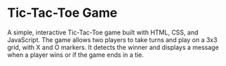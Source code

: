# Tic-Tac-Toe Game

A simple, interactive Tic-Tac-Toe game built with HTML, CSS, and JavaScript. The game allows two players to take turns and play on a 3x3 grid, with X and O markers. It detects the winner and displays a message when a player wins or if the game ends in a tie.

